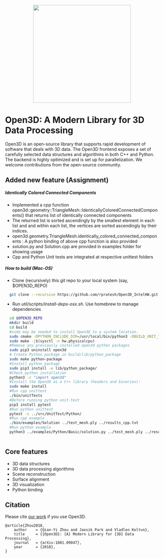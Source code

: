 <p align="center">
<img src="docs/_static/open3d_logo_horizontal.png" width="320" />
</p>

# Open3D: A Modern Library for 3D Data Processing

Open3D is an open-source library that supports rapid development of software that deals with 3D data. The Open3D frontend exposes a set of carefully selected data structures and algorithms in both C++ and Python. The backend is highly optimized and is set up for parallelization. We welcome contributions from the open-source community.

## Added new feature (Assignment)
##### Identically Colored Connected Components
* Implemented a cpp function open3d::geometry::TriangleMesh::IdenticallyColoredConnectedComponents() that returns list of identically connected components
* The returned list is sorted ascendingly by the smallest element in each list and and within each list, the vertices are sorted ascendingly by their indices.
* open3d.geometry.TriangleMesh.identically_colored_connected_components : A python binding of above cpp function is also provided
* solution.py and Solution.cpp are provided in examples folder for showing usage
* Cpp and Python Unit tests are integrated at respective unittest folders

##### How to build (Mac-OS)
* Clone (recursively) this git repo to your local system (say, $OPEN3D_REPO)
```bash
  git clone --recursive https://github.com/rpratesh/Open3D_IntelHW.git
```
* Run *util/scripts/install-deps-osx.sh*. Use homebrew to manage dependencies
```bash
  cd $OPEN3D_REPO
  mkdir build
  cd build
  #sudo may be needed to install Open3D to a system location.
  sudo cmake -DPYTHON_INCLUDE_DIR=/usr/local/bin/python3 -DBUILD_UNIT_TESTS=ON  ..
  sudo make -j$(sysctl -n hw.physicalcpu)
  #Remove any previously installed open3d python packages
  sudo pip3 uninstall open3d
  # Create Python package in build/lib/python_package
  sudo make python-package
  #Install python package
  sudo pip3 install -e lib/python_package/
  #Check python installation
  python3 -c "import open3d"
  #Install the Open3D as a C++ library (headers and binaries):
  sudo make install
  #Run cpp unittest
  ./bin/unitTests
  #Before running python unit-test
  pip3 install pytest
  #Run python unittest
  pytest -s ../src/UnitTest/Python/
  #Run cpp example
  ./bin/examples/Solution ../test_mesh.ply ../results_cpp.txt
  #Run python example
  python3 ../examples/Python/Basic/solution.py ../test_mesh.ply ../results_py.txt
 
```
  

## Core features

* 3D data structures
* 3D data processing algorithms
* Scene reconstruction
* Surface alignment
* 3D visualization
* Python binding 

## Citation
Please cite [our work](https://arxiv.org/abs/1801.09847) if you use Open3D.

```
@article{Zhou2018,
	author    = {Qian-Yi Zhou and Jaesik Park and Vladlen Koltun},
	title     = {{Open3D}: {A} Modern Library for {3D} Data Processing},
	journal   = {arXiv:1801.09847},
	year      = {2018},
}
```
